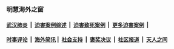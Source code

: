 
### 明慧海外之窗

####  [武汉肺炎](indexes/365.md?t=02120600) &nbsp;|&nbsp;  [迫害案例综述](indexes/328.md?t=02120600) &nbsp;|&nbsp; [迫害致死案例](indexes/277.md?t=02120600)  &nbsp;|&nbsp; [更多迫害案例](indexes/81.md?t=02120600)  &nbsp;|&nbsp; 
####  [时事评论](indexes/19.md?t=02120600) &nbsp;|&nbsp; [海外简讯](indexes/245.md?t=02120600)&nbsp;|&nbsp;  [社会支持](indexes/140.md?t=02120600) &nbsp;|&nbsp; [褒奖决议](indexes/282.md?t=02120600) &nbsp;|&nbsp; [社区报道](indexes/91.md?t=02120600)  &nbsp;|&nbsp; [天人之间](indexes/78.md?t=02120600) 

